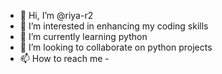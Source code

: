 - 👋 Hi, I’m @riya-r2
- 👀 I’m interested in enhancing my coding skills
- 🌱 I’m currently learning python
- 💞️ I’m looking to collaborate on python projects
- 📫 How to reach me - 

<!---
riya-r2/riya-r2 is a ✨ special ✨ repository because its `README.md` (this file) appears on your GitHub profile.
You can click the Preview link to take a look at your changes.
--->
